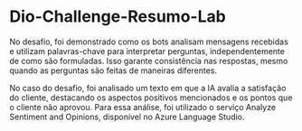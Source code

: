 # Dio-Challenge-Resumo-Lab

No desafio, foi demonstrado como os bots analisam mensagens recebidas e utilizam palavras-chave para interpretar perguntas, independentemente de como são formuladas. Isso garante consistência nas respostas, mesmo quando as perguntas são feitas de maneiras diferentes.

No caso do desafio, foi analisado um texto em que a IA avalia a satisfação do cliente, destacando os aspectos positivos mencionados e os pontos que o cliente não aprovou. Para essa análise, foi utilizado o serviço Analyze Sentiment and Opinions, disponível no Azure Language Studio.